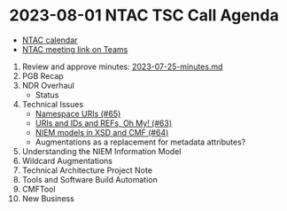 # 2023-08-01 NTAC TSC Call Agenda

- [NTAC calendar](https://lists.oasis-open-projects.org/g/niemopen-ntactsc/calendar)
- [NTAC meeting link on Teams](https://dod.teams.microsoft.us/l/meetup-join/19%3adod%3ameeting_027b8f8cd305438fbb0a76a1e7896d97%40thread.v2/0?context=%7b%22Tid%22%3a%22102d0191-eeae-4761-b1cb-1a83e86ef445%22%2c%22Oid%22%3a%2270ae69c4-ba53-4071-b60d-68a8b321854e%22%7d)

1. Review and approve minutes: [2023-07-25-minutes.md](2023-07-25-minutes.md)
2. PGB Recap
3. NDR Overhaul
	- Status
4. Technical Issues
	- [Namespace URIs (#65)](https://github.com/niemopen/ntac-admin/discussions/65)
	- [URIs and IDs and REFs, Oh My! (#63)](https://github.com/niemopen/ntac-admin/discussions/63)
	- [NIEM models in XSD and CMF (#64)](https://github.com/niemopen/ntac-admin/discussions/64)
	- Augmentations as a replacement for metadata attributes?
5. Understanding the NIEM Information Model
6. Wildcard Augmentations
7. Technical Architecture Project Note
8. Tools and Software Build Automation
9. CMFTool
10. New Business
